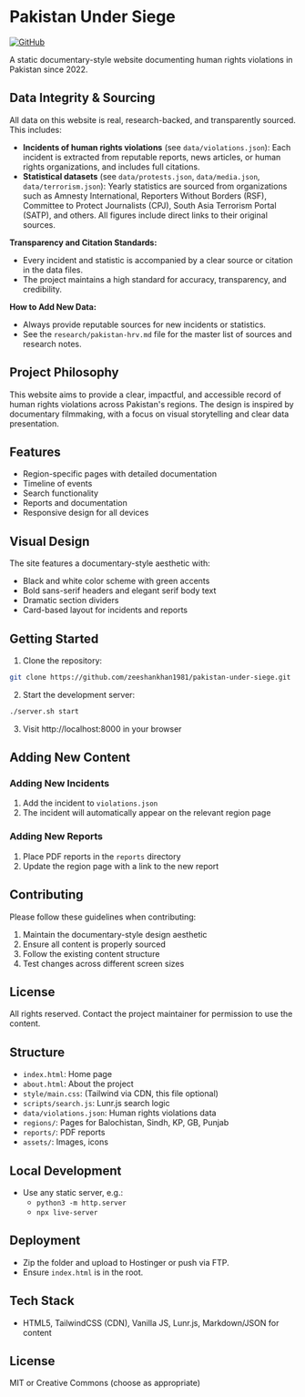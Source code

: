 # Pakistan Under Siege

[![GitHub](https://img.shields.io/badge/GitHub-zeeshankhan1981/pakistan--under--siege-blue.svg)](https://github.com/zeeshankhan1981/pakistan-under-siege)

A static documentary-style website documenting human rights violations in Pakistan since 2022.

## Data Integrity & Sourcing

All data on this website is real, research-backed, and transparently sourced. This includes:
- **Incidents of human rights violations** (see `data/violations.json`): Each incident is extracted from reputable reports, news articles, or human rights organizations, and includes full citations.
- **Statistical datasets** (see `data/protests.json`, `data/media.json`, `data/terrorism.json`): Yearly statistics are sourced from organizations such as Amnesty International, Reporters Without Borders (RSF), Committee to Protect Journalists (CPJ), South Asia Terrorism Portal (SATP), and others. All figures include direct links to their original sources.

**Transparency and Citation Standards:**
- Every incident and statistic is accompanied by a clear source or citation in the data files.
- The project maintains a high standard for accuracy, transparency, and credibility.

**How to Add New Data:**
- Always provide reputable sources for new incidents or statistics.
- See the `research/pakistan-hrv.md` file for the master list of sources and research notes.

## Project Philosophy

This website aims to provide a clear, impactful, and accessible record of human rights violations across Pakistan's regions. The design is inspired by documentary filmmaking, with a focus on visual storytelling and clear data presentation.

## Features

- Region-specific pages with detailed documentation
- Timeline of events
- Search functionality
- Reports and documentation
- Responsive design for all devices

## Visual Design

The site features a documentary-style aesthetic with:
- Black and white color scheme with green accents
- Bold sans-serif headers and elegant serif body text
- Dramatic section dividers
- Card-based layout for incidents and reports

## Getting Started

1. Clone the repository:
```bash
git clone https://github.com/zeeshankhan1981/pakistan-under-siege.git
```

2. Start the development server:
```bash
./server.sh start
```

3. Visit http://localhost:8000 in your browser

## Adding New Content

### Adding New Incidents
1. Add the incident to `violations.json`
2. The incident will automatically appear on the relevant region page

### Adding New Reports
1. Place PDF reports in the `reports` directory
2. Update the region page with a link to the new report

## Contributing

Please follow these guidelines when contributing:
1. Maintain the documentary-style design aesthetic
2. Ensure all content is properly sourced
3. Follow the existing content structure
4. Test changes across different screen sizes

## License

All rights reserved. Contact the project maintainer for permission to use the content.

## Structure

- `index.html`: Home page
- `about.html`: About the project
- `style/main.css`: (Tailwind via CDN, this file optional)
- `scripts/search.js`: Lunr.js search logic
- `data/violations.json`: Human rights violations data
- `regions/`: Pages for Balochistan, Sindh, KP, GB, Punjab
- `reports/`: PDF reports
- `assets/`: Images, icons

## Local Development

- Use any static server, e.g.:
  - `python3 -m http.server`
  - `npx live-server`

## Deployment

- Zip the folder and upload to Hostinger or push via FTP.
- Ensure `index.html` is in the root.

## Tech Stack

- HTML5, TailwindCSS (CDN), Vanilla JS, Lunr.js, Markdown/JSON for content

## License

MIT or Creative Commons (choose as appropriate)
